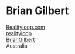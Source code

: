 # Brian Gilbert

<div class="my-10 grid grid-cols-[40px,1fr] w-min gap-y-4">
  <mdi-briefcase class="opacity-50" />
  <div><a href="https://www.realityloop.com" target="_blank">Realityloop.com</a></div>
  <mdi-drupal class="opacity-50" />
  <div><a href="https://www.drupal.org/u/realityloop" target="_blank">realityloop</a></div>
  <mdi-github class="opacity-50" />
  <div><a href="https://github.com/BrianGilbert" target="_blank">BrianGilbert</a></div>
  <mdi-earth class="opacity-50"/>
  <div>Australia</div>
</div>
